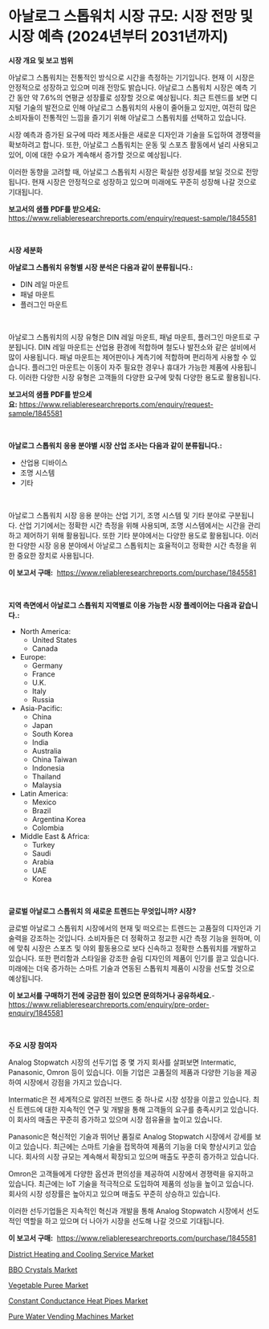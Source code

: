 <p><h1>아날로그 스톱워치 시장 규모: 시장 전망 및 시장 예측 (2024년부터 2031년까지)</h1></p><p><strong>시장 개요 및 보고 범위</strong></p>
<p><p>아날로그 스톱워치는 전통적인 방식으로 시간을 측정하는 기기입니다. 현재 이 시장은 안정적으로 성장하고 있으며 미래 전망도 밝습니다. 아날로그 스톱워치 시장은 예측 기간 동안 약 7.6%의 연평균 성장률로 성장할 것으로 예상됩니다. 최근 트렌드를 보면 디지털 기술의 발전으로 인해 아날로그 스톱워치의 사용이 줄어들고 있지만, 여전히 많은 소비자들이 전통적인 느낌을 즐기기 위해 아날로그 스톱워치를 선택하고 있습니다.</p><p>시장 예측과 증가된 요구에 따라 제조사들은 새로운 디자인과 기술을 도입하여 경쟁력을 확보하려고 합니다. 또한, 아날로그 스톱워치는 운동 및 스포츠 활동에서 널리 사용되고 있어, 이에 대한 수요가 계속해서 증가할 것으로 예상됩니다.</p><p>이러한 동향을 고려할 때, 아날로그 스톱워치 시장은 확실한 성장세를 보일 것으로 전망됩니다. 현재 시장은 안정적으로 성장하고 있으며 미래에도 꾸준히 성장해 나갈 것으로 기대됩니다.</p></p>
<p><strong>보고서의 샘플 PDF를 받으세요:</strong> <a href="https://www.reliableresearchreports.com/enquiry/request-sample/1845581">https://www.reliableresearchreports.com/enquiry/request-sample/1845581</a></p>
<p>&nbsp;</p>
<p><strong>시장 세분화</strong></p>
<p><strong>아날로그 스톱워치 유형별 시장 분석은 다음과 같이 분류됩니다.:</strong></p>
<p><ul><li>DIN 레일 마운트</li><li>패널 마운트</li><li>플러그인 마운트</li></ul></p>
<p>&nbsp;</p>
<p><p>아날로그 스톱워치의 시장 유형은 DIN 레일 마운트, 패널 마운트, 플러그인 마운트로 구분됩니다. DIN 레일 마운트는 산업용 환경에 적합하며 철도나 발전소와 같은 설비에서 많이 사용됩니다. 패널 마운트는 제어판이나 계측기에 적합하며 편리하게 사용할 수 있습니다. 플러그인 마운트는 이동이 자주 필요한 경우나 휴대가 가능한 제품에 사용됩니다. 이러한 다양한 시장 유형은 고객들의 다양한 요구에 맞춰 다양한 용도로 활용됩니다.</p></p>
<p><strong>보고서의 샘플 PDF를 받으세요:</strong>&nbsp;<a href="https://www.reliableresearchreports.com/enquiry/request-sample/1845581">https://www.reliableresearchreports.com/enquiry/request-sample/1845581</a></p>
<p>&nbsp;</p>
<p><strong> 아날로그 스톱워치 응용 분야별 시장 산업 조사는 다음과 같이 분류됩니다.:</strong></p>
<p><ul><li>산업용 디바이스</li><li>조명 시스템</li><li>기타</li></ul></p>
<p>&nbsp;</p>
<p><p>아날로그 스톱워치 시장 응용 분야는 산업 기기, 조명 시스템 및 기타 분야로 구분됩니다. 산업 기기에서는 정확한 시간 측정을 위해 사용되며, 조명 시스템에서는 시간을 관리하고 제어하기 위해 활용됩니다. 또한 기타 분야에서는 다양한 용도로 활용됩니다. 이러한 다양한 시장 응용 분야에서 아날로그 스톱워치는 효율적이고 정확한 시간 측정을 위한 중요한 장치로 사용됩니다.</p></p>
<p><strong>이 보고서 구매:</strong>&nbsp; <a href="https://www.reliableresearchreports.com/purchase/1845581">https://www.reliableresearchreports.com/purchase/1845581</a></p>
<p>&nbsp;</p>
<p><strong>지역 측면에서 아날로그 스톱워치 지역별로 이용 가능한 시장 플레이어는 다음과 같습니다.:</strong></p>
<p><ul>
    <li>
        North America:
        <ul>
            <li>United States</li>
            <li>Canada</li>
        </ul>
    </li>
    <li>
        Europe:
        <ul>
            <li>Germany</li>
            <li>France</li>
            <li>U.K.</li>
            <li>Italy</li>
            <li>Russia</li>
        </ul>
    </li>
    <li>
        Asia-Pacific:
        <ul>
            <li>China</li>
            <li>Japan</li>
            <li>South Korea</li>
            <li>India</li>
            <li>Australia</li>
            <li>China Taiwan</li>
            <li>Indonesia</li>
            <li>Thailand</li>
            <li>Malaysia</li>
        </ul>
    </li>
    <li>
        Latin America:
        <ul>
            <li>Mexico</li>
            <li>Brazil</li>
            <li>Argentina Korea</li>
            <li>Colombia</li>
        </ul>
    </li>
    <li>
        Middle East & Africa:
        <ul>
            <li>Turkey</li>
            <li>Saudi</li>
            <li>Arabia</li>
            <li>UAE</li>
            <li>Korea</li>
        </ul>
    </li>
    </ul></p>
<p>&nbsp;</p>
<p><strong>글로벌 아날로그 스톱워치 의 새로운 트렌드는 무엇입니까? 시장?</strong></p>
<p><p>글로벌 아날로그 스톱워치 시장에서의 현재 및 떠오르는 트렌드는 고품질의 디자인과 기술력을 강조하는 것입니다. 소비자들은 더 정확하고 정교한 시간 측정 기능을 원하며, 이에 맞춰 시장은 스포츠 및 야외 활동용으로 보다 신속하고 정확한 스톱워치를 개발하고 있습니다. 또한 편리함과 스타일을 강조한 슬림 디자인의 제품이 인기를 끌고 있습니다. 미래에는 더욱 증가하는 스마트 기술과 연동된 스톱워치 제품이 시장을 선도할 것으로 예상됩니다.</p></p>
<p><strong>이 보고서를 구매하기 전에 궁금한 점이 있으면 문의하거나 공유하세요.</strong>- <a href="https://www.reliableresearchreports.com/enquiry/pre-order-enquiry/1845581">https://www.reliableresearchreports.com/enquiry/pre-order-enquiry/1845581</a></p>
<p>&nbsp;</p>
<p><strong>주요 시장 참여자</strong></p>
<p><p>Analog Stopwatch 시장의 선두기업 중 몇 가지 회사를 살펴보면 Intermatic, Panasonic, Omron 등이 있습니다. 이들 기업은 고품질의 제품과 다양한 기능을 제공하여 시장에서 강점을 가지고 있습니다.</p><p>Intermatic은 전 세계적으로 알려진 브랜드 중 하나로 시장 성장을 이끌고 있습니다. 최신 트렌드에 대한 지속적인 연구 및 개발을 통해 고객들의 요구를 충족시키고 있습니다. 이 회사의 매출은 꾸준히 증가하고 있으며 시장 점유율을 높이고 있습니다.</p><p>Panasonic은 혁신적인 기술과 뛰어난 품질로 Analog Stopwatch 시장에서 강세를 보이고 있습니다. 최근에는 스마트 기술을 접목하여 제품의 기능을 더욱 향상시키고 있습니다. 회사의 시장 규모는 계속해서 확장되고 있으며 매출도 꾸준히 증가하고 있습니다.</p><p>Omron은 고객들에게 다양한 옵션과 편의성을 제공하여 시장에서 경쟁력을 유지하고 있습니다. 최근에는 IoT 기술을 적극적으로 도입하여 제품의 성능을 높이고 있습니다. 회사의 시장 성장률은 높아지고 있으며 매출도 꾸준히 상승하고 있습니다.</p><p>이러한 선두기업들은 지속적인 혁신과 개발을 통해 Analog Stopwatch 시장에서 선도적인 역할을 하고 있으며 더 나아가 시장을 선도해 나갈 것으로 기대됩니다.</p></p>
<p><strong>이 보고서 구매:</strong>&nbsp;&nbsp;<a href="https://www.reliableresearchreports.com/purchase/1845581">https://www.reliableresearchreports.com/purchase/1845581</a></p>
<p><p><a href="https://issuu.com/reportprime-2/docs/district-heating-and-cooling-service-market-size-2">District Heating and Cooling Service Market</a></p><p><a href="https://github.com/joannesouthgate/Market-Research-Report-List-2/blob/main/bbo-crystals-market.md">BBO Crystals Market</a></p><p><a href="https://view.publitas.com/reportprime-1/vegetable-puree-market-share-market-new-trends-analysis-report-by-type-by-application-by-end-use-by-region-and-segment-forecasts-2024-2031/">Vegetable Puree Market</a></p><p><a href="https://silk-columnist-571.notion.site/Constant-Conductance-Heat-Pipes-Market-Offers-Provide-Insightful-Data-for-the-Time-Period-from-2024--b4e3a28da9a347db92b717729113d9c1">Constant Conductance Heat Pipes Market</a></p><p><a href="https://view.publitas.com/reportprime-1/pure-water-vending-machines-market-size-global-industry-overview-market-segmentation-and-forecast-2023-to-2030/">Pure Water Vending Machines Market</a></p></p>
